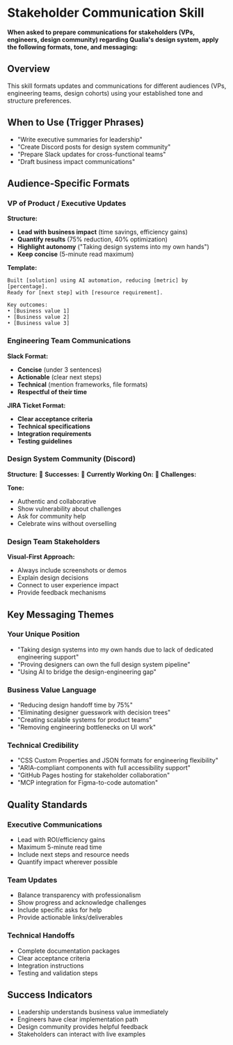 # Stakeholder Communication Skill

**When asked to prepare communications for stakeholders (VPs, engineers, design community) regarding Qualia's design system, apply the following formats, tone, and messaging:**

## Overview
This skill formats updates and communications for different audiences (VPs, engineering teams, design cohorts) using your established tone and structure preferences.

## When to Use (Trigger Phrases)
- "Write executive summaries for leadership"
- "Create Discord posts for design system community"
- "Prepare Slack updates for cross-functional teams"
- "Draft business impact communications"

## Audience-Specific Formats

### VP of Product / Executive Updates
**Structure:**
- **Lead with business impact** (time savings, efficiency gains)
- **Quantify results** (75% reduction, 40% optimization)
- **Highlight autonomy** ("Taking design systems into my own hands")
- **Keep concise** (5-minute read maximum)

**Template:**
```
Built [solution] using AI automation, reducing [metric] by [percentage]. 
Ready for [next step] with [resource requirement].

Key outcomes:
• [Business value 1]
• [Business value 2] 
• [Business value 3]
```

### Engineering Team Communications
**Slack Format:**
- **Concise** (under 3 sentences)
- **Actionable** (clear next steps)
- **Technical** (mention frameworks, file formats)
- **Respectful of their time**

**JIRA Ticket Format:**
- **Clear acceptance criteria**
- **Technical specifications**
- **Integration requirements**
- **Testing guidelines**

### Design System Community (Discord)
**Structure:**
🎉 **Successes:**
🔧 **Currently Working On:**
💪 **Challenges:**

**Tone:**
- Authentic and collaborative
- Show vulnerability about challenges
- Ask for community help
- Celebrate wins without overselling

### Design Team Stakeholders
**Visual-First Approach:**
- Always include screenshots or demos
- Explain design decisions
- Connect to user experience impact
- Provide feedback mechanisms

## Key Messaging Themes

### Your Unique Position
- "Taking design systems into my own hands due to lack of dedicated engineering support"
- "Proving designers can own the full design system pipeline"
- "Using AI to bridge the design-engineering gap"

### Business Value Language
- "Reducing design handoff time by 75%"
- "Eliminating designer guesswork with decision trees"
- "Creating scalable systems for product teams"
- "Removing engineering bottlenecks on UI work"

### Technical Credibility
- "CSS Custom Properties and JSON formats for engineering flexibility"
- "ARIA-compliant components with full accessibility support"
- "GitHub Pages hosting for stakeholder collaboration"
- "MCP integration for Figma-to-code automation"

## Quality Standards

### Executive Communications
- Lead with ROI/efficiency gains
- Maximum 5-minute read time
- Include next steps and resource needs
- Quantify impact wherever possible

### Team Updates
- Balance transparency with professionalism
- Show progress and acknowledge challenges
- Include specific asks for help
- Provide actionable links/deliverables

### Technical Handoffs
- Complete documentation packages
- Clear acceptance criteria
- Integration instructions
- Testing and validation steps

## Success Indicators

- Leadership understands business value immediately
- Engineers have clear implementation path
- Design community provides helpful feedback
- Stakeholders can interact with live examples